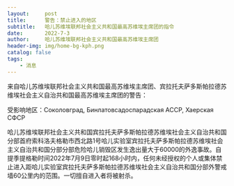 ```yaml
---
layout:     post
title:      警告：禁止进入的地区
subtitle:   哈儿苏维埃联邦社会主义共和国最高苏维埃主席团的指令
date:       2022-7-3
author:     哈儿苏维埃联邦社会主义共和国最高苏维埃主席团
header-img: img/home-bg-kph.png
catalog: false
tags:
    - 消息
---
```


来自哈儿苏维埃联邦社会主义共和国最高苏维埃主席团、宾拉托夫萨多斯帕拉德苏维埃社会主义自治共和国最高苏维埃主席团的警告：  
  
受影响地区：Соколовград, Бинлатовсадоспарадская АССР, Хаерская СФСР  
  
哈儿苏维埃联邦社会主义共和国宾拉托夫萨多斯帕拉德苏维埃社会主义自治共和国分部首府索科洛夫格勒市西北路1号哈儿实验室宾拉托夫萨多斯帕拉德苏维埃社会主义自治共和国分部分部危险哈儿销毁区发生逸出量大于60000的外逸事故。自提季提格勒时间2022年7月9日零时起168小时内，任何未经授权的个人或集体禁止进入距哈儿实验室宾拉托夫萨多斯帕拉德苏维埃社会主义自治共和国分部外警戒墙60公里内的范围。一切擅自进入者将被射杀。  